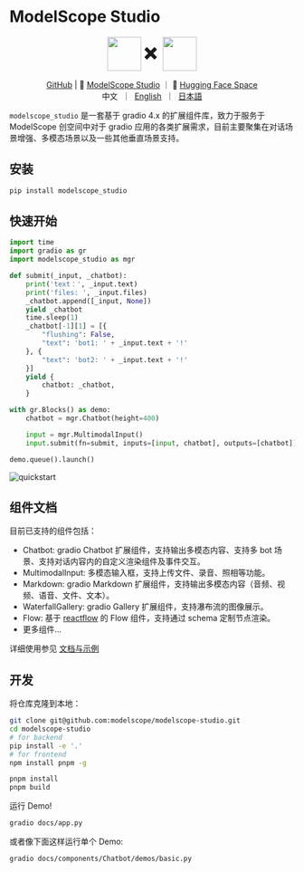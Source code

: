 <h1>ModelScope Studio</h1>

<p align="center">
    <img src="https://modelscope.oss-cn-beijing.aliyuncs.com/modelscope.gif" height="60" style="vertical-align: middle;"/>
    <span style="font-size: 30px; vertical-align: middle;">
    ✖️
    </span>
    <img src="https://github.com/gradio-app/gradio/raw/main/readme_files/gradio.svg" height="60" style="vertical-align: middle;">
<p>

<p align="center">
<a href="https://github.com/modelscope/modelscope-studio">GitHub</a> | 🤖 <a href="https://modelscope.cn/studios/modelscope/modelscope-studio/summary">ModelScope Studio</a> ｜ 🤗 <a href="https://huggingface.co/spaces/modelscope/modelscope-studio">Hugging Face Space</a>
<br>
    中文&nbsp ｜ &nbsp<a href="README.md">English</a>&nbsp ｜ &nbsp<a href="README-ja_JP.md">日本語</a>
</p>

`modelscope_studio` 是一套基于 gradio 4.x 的扩展组件库，致力于服务于 ModelScope 创空间中对于 gradio 应用的各类扩展需求，目前主要聚集在对话场景增强、多模态场景以及一些其他垂直场景支持。

## 安装

```sh
pip install modelscope_studio
```

## 快速开始

```python
import time
import gradio as gr
import modelscope_studio as mgr

def submit(_input, _chatbot):
    print('text：', _input.text)
    print('files: ', _input.files)
    _chatbot.append([_input, None])
    yield _chatbot
    time.sleep(1)
    _chatbot[-1][1] = [{
        "flushing": False,
        "text": 'bot1: ' + _input.text + '!'
    }, {
        "text": 'bot2: ' + _input.text + '!'
    }]
    yield {
        chatbot: _chatbot,
    }

with gr.Blocks() as demo:
    chatbot = mgr.Chatbot(height=400)

    input = mgr.MultimodalInput()
    input.submit(fn=submit, inputs=[input, chatbot], outputs=[chatbot])

demo.queue().launch()
```

![quickstart](./resources/quickstart.png)

## 组件文档

目前已支持的组件包括：

- Chatbot: gradio Chatbot 扩展组件，支持输出多模态内容、支持多 bot 场景、支持对话内容内的自定义渲染组件及事件交互。
- MultimodalInput: 多模态输入框，支持上传文件、录音、照相等功能。
- Markdown: gradio Markdown 扩展组件，支持输出多模态内容（音频、视频、语音、文件、文本）。
- WaterfallGallery: gradio Gallery 扩展组件，支持瀑布流的图像展示。
- Flow: 基于 [reactflow](https://reactflow.dev/) 的 Flow 组件，支持通过 schema 定制节点渲染。
- 更多组件...

详细使用参见 [文档与示例](https://modelscope.cn/studios/modelscope/modelscope-studio/summary)

## 开发

将仓库克隆到本地：

```sh
git clone git@github.com:modelscope/modelscope-studio.git
cd modelscope-studio
# for backend
pip install -e '.'
# for frontend
npm install pnpm -g

pnpm install
pnpm build
```

运行 Demo!

```sh
gradio docs/app.py
```

或者像下面这样运行单个 Demo:

```sh
gradio docs/components/Chatbot/demos/basic.py
```
